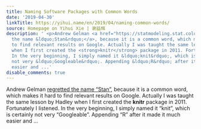 ```yaml
---
title: Naming Software Packages with Common Words
date: '2019-04-30'
linkTitle: https://yihui.name/en/2019/04/naming-common-words/
source: Homepage on Yihui Xie | 谢益辉
description: ' <p>Andrew Gelman <a href="https://statmodeling.stat.columbia.edu/2019/04/29/we-shouldntve-called-it-stan-i-shouldve-listened-to-bob-and-hadley/">regretted
  the name &ldquo;Stan&rdquo;</a>, because it is a common word, which makes it hard
  to find relevant results on Google. Actually I was taught the same lesson by Hadley
  when I first created the <strong>knitr</strong> package in 2011. Fortunately I listened.
  In the very beginning, I simply named it &ldquo;knit&rdquo;, which is certainly
  not very &ldquo;Googleable&rdquo;. Appending &ldquo;R&rdquo; after it made it much
  easier and ...'
disable_comments: true
---
```

 <p>Andrew Gelman <a href="https://statmodeling.stat.columbia.edu/2019/04/29/we-shouldntve-called-it-stan-i-shouldve-listened-to-bob-and-hadley/">regretted the name &ldquo;Stan&rdquo;</a>, because it is a common word, which makes it hard to find relevant results on Google. Actually I was taught the same lesson by Hadley when I first created the <strong>knitr</strong> package in 2011. Fortunately I listened. In the very beginning, I simply named it &ldquo;knit&rdquo;, which is certainly not very &ldquo;Googleable&rdquo;. Appending &ldquo;R&rdquo; after it made it much easier and ...